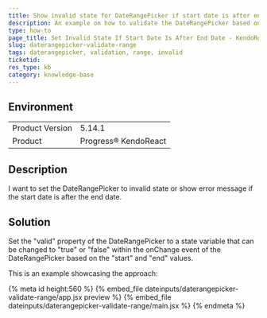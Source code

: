 ```yaml
---
title: Show invalid state for DateRangePicker if start date is after end date
description: An example on how to validate the DateRangePicker based on the start and end dates
type: how-to
page_title: Set Invalid State If Start Date Is After End Date - KendoReact DateRangePicker
slug: daterangepicker-validate-range
tags: daterangepicker, validation, range, invalid
ticketid: 
res_type: kb
category: knowledge-base
---
```


## Environment
<table>
    <tbody>
	    <tr> 
	    	<td>Product Version</td>
	    	<td>5.14.1</td>
	    </tr>
	    <tr>
	    	<td>Product</td>
	    	<td>Progress® KendoReact</td>
	    </tr>
    </tbody>
</table>


## Description
I want to set the DateRangePicker to invalid state or show error message if the start date is after the end date.


## Solution
Set the "valid" property of the DateRangePicker to a state variable that can be changed to "true" or "false" within the onChange event of the DateRangePicker based on the "start" and "end" values.

This is an example showcasing the approach:

{% meta id height:560 %}
{% embed_file dateinputs/daterangepicker-validate-range/app.jsx preview %}
{% embed_file dateinputs/daterangepicker-validate-range/main.jsx %}
{% endmeta %}

